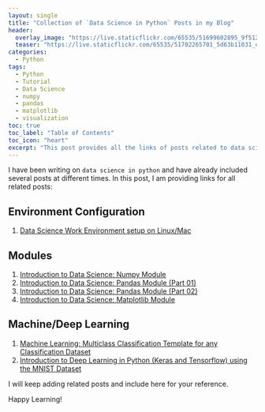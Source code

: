 ```yaml
---
layout: single
title: "Collection of `Data Science in Python` Posts in my Blog"
header:
  overlay_image: "https://live.staticflickr.com/65535/51699602895_9f512e632d_o.png"
  teaser: "https://live.staticflickr.com/65535/51702265701_5d63b11031_o.png"
categories:
  - Python
tags:
  - Python
  - Tutorial
  - Data Science
  - numpy
  - pandas
  - matplotlib
  - visualization
toc: true
toc_label: "Table of Contents"
toc_icon: "heart"
excerpt: "This post provides all the links of posts related to data science in python."
---
```


I have been writing on `data science in python` and have already included several posts at different times. In this post, I am providing links for all related posts:

## Environment Configuration
1. [Data Science Work Environment setup on Linux/Mac](https://shantoroy.com/data%20science/data-science-environment-python-r-julia/)

## Modules
1. [Introduction to Data Science: Numpy Module](https://shantoroy.com/python/intro-to-data-science-numpy-module/)
2. [Introduction to Data Science: Pandas Module (Part 01)](https://shantoroy.com/python/intro-to-data-science-pandas-module/)
3. [Introduction to Data Science: Pandas Module (Part 02)](https://shantoroy.com/python/intro-to-data-science-pandas-module-part-2/)
4. [Introduction to Data Science: Matplotlib Module](https://shantoroy.com/python/intro-to-data-science-matplotlib-module/)

## Machine/Deep Learning
1. [Machine Learning: Multiclass Classification Template for any Classification Dataset](https://shantoroy.com/machine-learning/machine-learning-multiclass-classification-template/)
2. [Introduction to Deep Learning in Python (Keras and Tensorflow) using the MNIST Dataset](https://shantoroy.com/machine-learning/intro-to-deep-learning-with-mnist-data-prediction/)

I will keep adding related posts and include here for your reference.

Happy Learning!
<!--stackedit_data:
eyJoaXN0b3J5IjpbLTE2NDQ4MDg2MTksMTU2MTgxMzgyNV19
-->